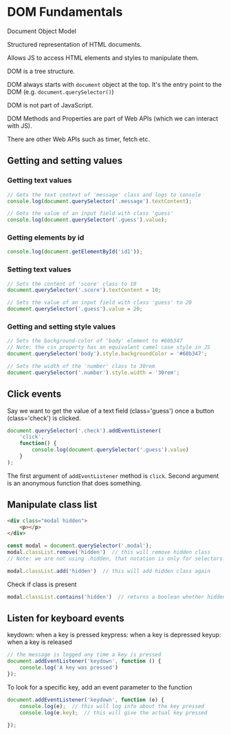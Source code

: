 # DOM Fundamentals

Document Object Model 

Structured representation of HTML documents. 

Allows JS to access HTML elements and styles to manipulate them.

DOM is a tree structure.

DOM always starts with `document` object at the top. It's the entry point to the DOM (e.g. `document.querySelector()`)

DOM is not part of JavaScript.

DOM Methods and Properties are part of Web APIs (which we can interact with JS).

There are other Web APIs such as timer, fetch etc. 

## Getting and setting values

### Getting text values

```js
// Gets the text context of 'message' class and logs to console
console.log(document.querySelector('.message').textContent);
```

```js
// Gets the value of an input field with class 'guess' 
console.log(document.querySelector('.guess').value);
```

### Getting elements by id

```js
console.log(document.getElementById('id1'));
```

### Setting text values

```js
// Sets the content of 'score' class to 10
document.querySelector('.score').textContent = 10;
```

```js
// Sets the value of an input field with class 'guess' to 20
document.querySelector('.guess').value = 20;
```

### Getting and setting style values

```js
// Sets the background-color of 'body' element to #60b347
// Note: the css property has an equivalent camel case style in JS
document.querySelector('body').style.backgroundColor = '#60b347';

// Sets the width of the 'number' class to 30rem
document.querySelector('.number').style.width = '30rem';
```

## Click events

Say we want to get the value of a text field (class='guess') once a button (class='check') is clicked. 

```js
document.querySelector('.check').addEventListener(
    'click', 
    function() {
        console.log(document.querySelector('.guess').value)
    }
);
```

The first argument of `addEventListener` method is `click`. Second argument is an anonymous function that does something.

## Manipulate class list

```html
<div class="modal hidden">
    <p></p>
</div>
```

```js
const modal = document.querySelector('.modal');
modal.classList.remove('hidden')  // this will remove hidden class
// Note: we are not using .hidden, that notation is only for selectors.

modal.classList.add('hidden')  // this will add hidden class again
```

Check if class is present

```js
modal.classList.contains('hidden')  // returns a boolean whether hidden is a class or not.
```

## Listen for keyboard events

keydown: when a key is pressed
keypress: when a key is depressed
keyup: when a key is released

```js
// the message is logged any time a key is pressed
document.addEventListener('keydown', function () {
    console.log('A key was pressed')
});
```

To look for a specific key, add an event parameter to the function

```js
document.addEventListener('keydown', function (e) {
    console.log(e);  // this will log info about the key pressed
    console.log(e.key);  // this will give the actual key pressed

});
```